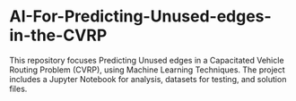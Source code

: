 # AI-For-Predicting-Unused-edges-in-the-CVRP
This repository focuses Predicting Unused edges in a Capacitated Vehicle Routing Problem (CVRP), using Machine Learning Techniques. The project includes a Jupyter Notebook for analysis, datasets for testing, and solution files.
